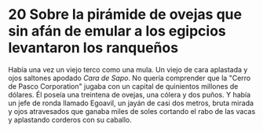 # 20 Sobre la pirámide de ovejas que sin afán de emular a los egipcios levantaron los ranqueños

Había una vez un viejo terco como una mula. Un viejo de cara aplastada y ojos saltones apodado *Cara de Sapo*. No quería comprender que la "Cerro de Pasco Corporation" jugaba con un capital de quinientos millones de dólares. Él poseía una treintena de ovejas, una cólera y dos puños. Y había un jefe de ronda llamado Egoavil, un jayán de casi dos metros, bruta mirada y ojos atravesados que ganaba miles de soles cortando el rabo de las vacas y aplastando corderos con su caballo.
